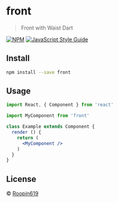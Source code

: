 # front

> Front with Waist Dart

[![NPM](https://img.shields.io/npm/v/front.svg)](https://www.npmjs.com/package/front) [![JavaScript Style Guide](https://img.shields.io/badge/code_style-standard-brightgreen.svg)](https://standardjs.com)

## Install

```bash
npm install --save front
```

## Usage

```jsx
import React, { Component } from 'react'

import MyComponent from 'front'

class Example extends Component {
  render () {
    return (
      <MyComponent />
    )
  }
}
```

## License

 © [Roopin619](https://github.com/Roopin619)

